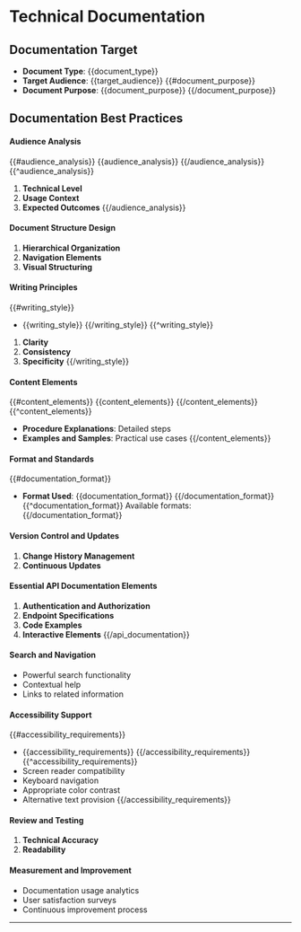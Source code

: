 # Technical Documentation
## Documentation Target
- **Document Type**: {{document_type}}
- **Target Audience**: {{target_audience}}
{{#document_purpose}}
- **Document Purpose**: {{document_purpose}}
{{/document_purpose}}
## Documentation Best Practices
#### Audience Analysis
{{#audience_analysis}}
{{audience_analysis}}
{{/audience_analysis}}
{{^audience_analysis}}
1. **Technical Level**
2. **Usage Context**
3. **Expected Outcomes**
{{/audience_analysis}}
#### Document Structure Design
1. **Hierarchical Organization**
2. **Navigation Elements**
3. **Visual Structuring**
#### Writing Principles
{{#writing_style}}
- {{writing_style}}
{{/writing_style}}
{{^writing_style}}
1. **Clarity**
2. **Consistency**
3. **Specificity**
{{/writing_style}}
#### Content Elements
{{#content_elements}}
{{content_elements}}
{{/content_elements}}
{{^content_elements}}
- **Procedure Explanations**: Detailed steps
- **Examples and Samples**: Practical use cases
{{/content_elements}}
#### Format and Standards
{{#documentation_format}}
- **Format Used**: {{documentation_format}}
{{/documentation_format}}
{{^documentation_format}}
Available formats:
{{/documentation_format}}
#### Version Control and Updates
1. **Change History Management**
2. **Continuous Updates**
#### Essential API Documentation Elements
1. **Authentication and Authorization**
2. **Endpoint Specifications**
3. **Code Examples**
4. **Interactive Elements**
{{/api_documentation}}
#### Search and Navigation
- Powerful search functionality
- Contextual help
- Links to related information
#### Accessibility Support
{{#accessibility_requirements}}
- {{accessibility_requirements}}
{{/accessibility_requirements}}
{{^accessibility_requirements}}
- Screen reader compatibility
- Keyboard navigation
- Appropriate color contrast
- Alternative text provision
{{/accessibility_requirements}}
#### Review and Testing
1. **Technical Accuracy**
2. **Readability**
#### Measurement and Improvement
- Documentation usage analytics
- User satisfaction surveys
- Continuous improvement process
---